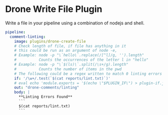 # Drone Write File Plugin

Write a file in your pipeline using a combination of nodejs and shell.

```yaml
pipeline:
  comment-linting:
    image: plugins/drone-create-file
    # Check length of file, if file has anything in it
    # this could be run as an argument of node -e,
    # Example: node -p "\`hello\`.replace(/[^l]/g, '').length"
    #          Counts the occurrences of the letter l in "hello"
    # Example: node -p "\`$(ls)\`.split(/\s+/g).length"
    #          Counts the number of items in the pwd
    # The following could be a regex written to match 0 linting errors
    if: '/\w+/.test(`$(cat reports/lint.txt)`)'
    # eval echo 'module.exports = '$(echo \"$PLUGIN_IF\") > plugin-if.js
    out: "drone-comments/linting"
    body: |
      **Linting Errors Found**
      ```
      $(cat reports/lint.txt)
      ```
```